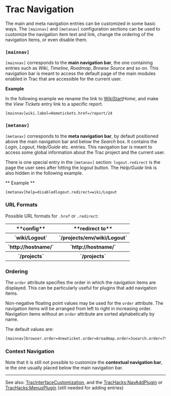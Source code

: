 # Trac Navigation


The main and meta navigation entries can be customized in some basic ways. The `[mainnav]` and `[metanav]` configuration sections can be used to customize the navigation item text and link, change the ordering of the navigation items, or even disable them.

### `[mainnav]`

`[mainnav]` corresponds to the **main navigation bar**, the one containing entries such as *Wiki*, *Timeline*, *Roadmap*, *Browse Source* and so on. This navigation bar is meant to access the default page of the main modules enabled in Trac that are accessible for the current user.

**Example**


In the following example we rename the link to [WikiStart](wiki-start)*Home*, and make the *View Tickets* entry link to a specific report.

```
[mainnav]wiki.label=Hometickets.href=/report/24
```

### `[metanav]`

`[metanav]` corresponds to the **meta navigation bar**, by default positioned above the main navigation bar and below the *Search* box. It contains the *Login*, *Logout*, *Help/Guide* etc. entries. This navigation bar is meant to access some global information about the Trac project and the current user.


There is one special entry in the  `[metanav]` section: `logout.redirect` is the page the user sees after hitting the logout button.  The *Help/Guide* link is also hidden in the following example.

** Example **

```
[metanav]help=disabledlogout.redirect=wiki/Logout
```

### URL Formats


Possible URL formats for `.href` or `.redirect`:

<table><tr><th>**config**</th>
<th>**redirect to**</th></tr>
<tr><th>`wiki/Logout`</th>
<th>`/projects/env/wiki/Logout`</th></tr>
<tr><th>`http://hostname/`</th>
<th>`http://hostname/`</th></tr>
<tr><th>`/projects`</th>
<th>`/projects`</th></tr></table>

### Ordering


The `order` attribute specifies the order in which the navigation items are displayed. This can be particularly useful for plugins that add navigation items.


Non-negative floating point values may be used for the `order` attribute. The navigation items will be arranged from left to right in increasing order. Navigation items without an `order` attribute are sorted alphabetically by name.


The default values are:

```
[mainnav]browser.order=4newticket.order=6roadmap.order=3search.order=7tickets.order=5timeline.order=2wiki.order=1[metanav]about.order=5help.order=4login.order=1logout.order=2prefs.order=3
```

### Context Navigation


Note that it is still not possible to customize the **contextual navigation bar**, ie the one usually placed below the main navigation bar.

---


See also: [TracInterfaceCustomization](trac-interface-customization), and the [ TracHacks:NavAddPlugin](http://trac-hacks.org/wiki/NavAddPlugin) or [ TracHacks:MenusPlugin](http://trac-hacks.org/wiki/MenusPlugin) (still needed for adding entries)
